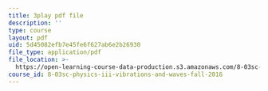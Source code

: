 ```yaml
---
title: 3play pdf file
description: ''
type: course
layout: pdf
uid: 5d45082efb7e45fe6f627ab6e2b26930
file_type: application/pdf
file_location: >-
  https://open-learning-course-data-production.s3.amazonaws.com/8-03sc-physics-iii-vibrations-and-waves-fall-2016/5d45082efb7e45fe6f627ab6e2b26930_mqhO9GT8hD4.pdf
course_id: 8-03sc-physics-iii-vibrations-and-waves-fall-2016
---
```

